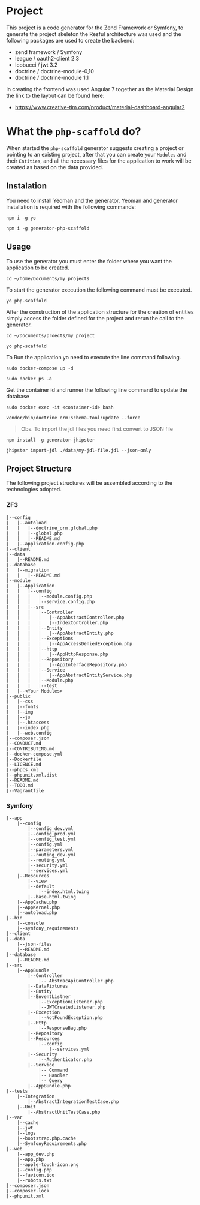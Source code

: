 # Project
This project is a code generator for the Zend Framework or Symfony, to generate the project skeleton the Resful architecture was used and the following packages are used to create the backend:
* zend framework / Symfony
* league / oauth2-client 2.3
* lcobucci / jwt 3.2
* doctrine / doctrine-module-0,10
* doctrine / doctrine-module 1.1

In creating the frontend was used Angular 7 together as the Material Design the link to the layout can be found here:
* https://www.creative-tim.com/product/material-dashboard-angular2  

# What the `php-scaffold` do?
When started the `php-scaffold` generator suggests creating a project or pointing to an existing project, after that you can create your `Modules` and their `Entities`, and all the necessary files for the application to work will be created as based on the data provided.

## Instalation
You need to install Yeoman and the generator.
Yeoman and generator installation is required with the following commands:
```
npm i -g yo
```
```
npm i -g generator-php-scaffold
```
## Usage
To use the generator you must enter the folder where you want the application to be created.

```
cd ~/home/Documents/my_projects
```
To start the generator execution the following command must be executed.
```
yo php-scaffold
```

After the construction of the application structure for the creation of entities simply access the folder defined for the project and rerun the call to the generator.

```
cd ~/Documents/proects/my_project
```
```
yo php-scaffold
```

To Run the application yo need to execute the line command following.

```
sudo docker-compose up -d
```
```
sudo docker ps -a
```
Get the container id and runner the following line command to update the database

```
sudo docker exec -it <container-id> bash
```

```
vendor/bin/doctrine orm:schema-tool:update --force
```

>Obs. To import the jdl files you need first convert to JSON file

```
npm install -g generator-jhipster
```
```
jhipster import-jdl ./data/my-jdl-file.jdl --json-only
```

## Project Structure
The following project structures will be assembled according to the technologies adopted.

### ZF3
```
|--config
|   |--autoload
|   |   |--doctrine_orm.global.php
|   |   |--global.php
|   |   |--README.md
|   |--application.config.php
|--client
|--data
|   |--README.md
|--database
|   |--migration
|   |   |--README.md
|--module
|   |--Application
|   |   |--config
|   |   |   |--module.config.php
|   |   |   |--service.config.php
|   |   |--src
|   |   |   |--Controller
|   |   |   |   |--AppAbstractController.php
|   |   |   |   |--IndexController.php
|   |   |   |--Entity
|   |   |   |   |--AppAbstractEntity.php
|   |   |   |--Exceptions
|   |   |   |   |--AppAccessDeniedException.php
|   |   |   |--http
|   |   |   |   |--AppHttpResponse.php
|   |   |   |--Repository
|   |   |   |   |--AppInterfaceRepository.php
|   |   |   |--Service
|   |   |   |   |--AppAbstractEntityService.php
|   |   |   |--Module.php
|   |   |   |--test
|   |--<Your Modules>
|--public
|   |--css
|   |--fonts
|   |--img
|   |--js
|   |--.htaccess
|   |--index.php
|   |--web.config
|--composer.json
|--CONDUCT.md
|--CONTRIBUTING.md
|--docker-compose.yml
|--Dockerfile
|--LICENCE.md
|--phpcs.xml
|--phpunit.xml.dist
|--README.md
|--TODO.md
|--Vagrantfile
```
### Symfony
```
|--app
    |--config
        |--config_dev.yml
        |--config_prod.yml
        |--config_test.yml
        |--config.yml
        |--parameters.yml
        |--routing_dev.yml
        |--routing.yml
        |--security.yml
        |--services.yml
    |--Resources
        |--view
        |--default
            |--index.html.twing
        |--base.html.twing
    |--AppCache.php
    |--AppKernel.php
    |--autoload.php
|--bin
    |--console
    |--symfony_requirements
|--client
|--data
    |--json-files
    |--README.md
|--database
    |--README.md
|--src
    |--AppBundle
        |--Controller
            |-- AbstracApiController.php
        |--DataFixtures
        |--Entity
        |--EnventListner
            |--ExceptionListener.php
            |--JWTCreatedListener.php
        |--Exception
            |--NotFoundException.php
        |--Http
            |--ResponseBag.php
        |--Repository
        |--Resources
            |--config
                |--services.yml
        |--Security
            |--Authenticator.php
        |--Service
            |-- Command
            |-- Handler
            |-- Query
        |--AppBundle.php
|--tests
    |--Integration
        |--AbstractIntegrationTestCase.php
    |--Unit
        |--AbstractUnitTestCase.php
|--var
    |--cache
    |--jwt
    |--logs
    |--bootstrap.php.cache
    |--SymfonyRequirements.php
|--web
    |--app_dev.php
    |--app.php
    |--apple-touch-icon.png
    |--config.php
    |--favicon.ico
    |--robots.txt
|--composer.json
|--composer.lock
|--phpunit.xml
```